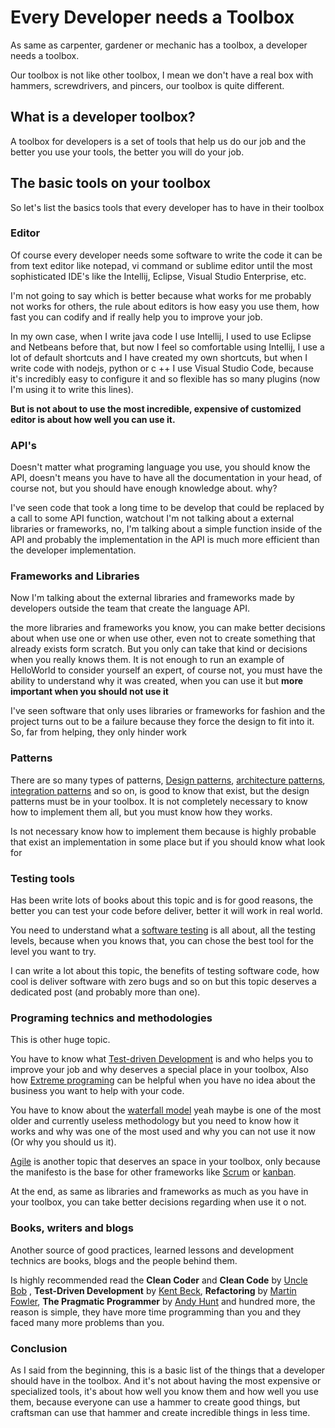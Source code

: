 # Every Developer needs a Toolbox

As same as carpenter, gardener or mechanic has a toolbox, a developer needs a toolbox.

Our toolbox is not like other toolbox, I mean we don't have a real box with hammers, screwdrivers, and pincers, our toolbox is quite different.

## What is a developer toolbox?

A toolbox for developers is a set of tools that help us do our job and the better you use your tools, the better you will do your job.

## The basic tools on your toolbox

So let's list the basics tools that every developer has to have in their toolbox

### Editor

Of course every developer needs some software to write the code it can be from text editor like notepad, vi command or sublime editor until the most sophisticated IDE's like the Intellij, Eclipse, Visual Studio Enterprise, etc.

I'm not going to say which is better because what works for me probably not works for others, the rule about editors is how easy you use them, how fast you can codify and if really help you to improve your job.

In my own case, when I write java code I use Intellij, I used to use Eclipse and Netbeans before that, but now I feel so comfortable using Intellij, I use a lot of default shortcuts and I have created my own shortcuts, but when I write code with nodejs, python or c ++ I use Visual Studio Code, because it's incredibly easy to configure it and so flexible has so many plugins (now I'm using it to write this lines).

**But is not about to use the most incredible, expensive of customized editor is about how well you can use it.**

### API's

Doesn't matter what programing language you use, you should know the API, doesn't means you have to have all the documentation in your head, of course not, but you should have enough knowledge about. why?

I've seen code that took a long time to be develop that could be replaced by a call to some API function, watchout I'm not talking about a external libraries or frameworks, no, I'm talking about a simple function inside of the API and probably the implementation in the API is much more efficient than the developer implementation.

### Frameworks and Libraries

Now I'm talking about the external libraries and frameworks made by developers outside the team that create the language API.

the more libraries and frameworks you know, you can make better decisions about when use one or when use other, even not to create something that already exists form scratch. But you only can take that kind or decisions when you really knows them. It is not enough to run an example of HelloWorld to consider yourself an expert, of course not, you must have the ability to understand why it was created, when you can use it but **more important when you should not use it**

I've seen software that only uses libraries or frameworks for fashion and the project turns out to be a failure because they force the design to fit into it. So, far from helping, they only hinder work

### Patterns

There are so many types of patterns, [Design patterns](https://en.wikipedia.org/wiki/Design_Patterns), [architecture patterns](https://en.wikipedia.org/wiki/Architectural_pattern), [integration patterns](https://en.wikipedia.org/wiki/Enterprise_Integration_Patterns) and so on, is good to know that exist, but the design patterns must be in your toolbox. It is not completely necessary to know how to implement them all, but you must know how they works. 

Is not necessary know how to implement them because is highly probable that exist an implementation in some place but if you should know what look for

### Testing tools

Has been write lots of books about this topic and is for good reasons, the better you can test your code before deliver, better it will work in real world.

You need to understand what a [software testing](https://en.wikipedia.org/wiki/Software_testing) is all about, all the testing levels, because when you knows that, you can chose the best tool for the level you want to try.


I can write a lot about this topic, the benefits of testing software code, how cool is deliver software with zero bugs and so on but this topic deserves a dedicated post (and probably more than one).

### Programing technics and methodologies

This is other huge topic.

You have to know what [Test-driven Development](https://en.wikipedia.org/wiki/Test-driven_development) is and who helps you to improve your job and why deserves a special place in your toolbox, 
Also how [Extreme programing](https://en.wikipedia.org/wiki/Extreme_programming) can be helpful when you have no idea about the business you want to help with your code.

You have to know about the [waterfall model](https://en.wikipedia.org/wiki/Waterfall_model) yeah maybe is one of the most older and currently useless methodology but you need to know how it works and why was one of the most used and why you can not use it now (Or why you should us it).

[Agile](https://en.wikipedia.org/wiki/Agile_software_development) is another topic that deserves an space in your toolbox, only because the manifesto is the base for other frameworks like [Scrum](https://en.wikipedia.org/wiki/Scrum_(software_development)) or [kanban](https://en.wikipedia.org/wiki/Kanban_(development)).

At the end, as same as libraries and frameworks as much as you have in your toolbox, you can take better decisions regarding when use it o not.

### Books, writers and blogs

Another source of good practices, learned lessons and development technics are books, blogs and the people behind them.

Is highly recommended read the **Clean Coder** and **Clean Code** by [Uncle Bob](https://es.wikipedia.org/wiki/Robert_C._Martin) , **Test-Driven Development** by [Kent Beck](https://es.wikipedia.org/wiki/Kent_Beck), **Refactoring** by [Martin Fowler](https://en.wikipedia.org/wiki/Martin_Fowler), **The Pragmatic Programmer** by [Andy Hunt](https://en.wikipedia.org/wiki/Andy_Hunt_(author)) and hundred more, the reason is simple,  they have more time programming than you and they faced many more problems than you.

### Conclusion

As I said from the beginning, this is a basic list of the things that a developer should have in the toolbox. And it's not about having the most expensive or specialized tools, it's about how well you know them and how well you use them, because everyone can use a hammer to create good things, but craftsman can use that hammer and create incredible things in less time.